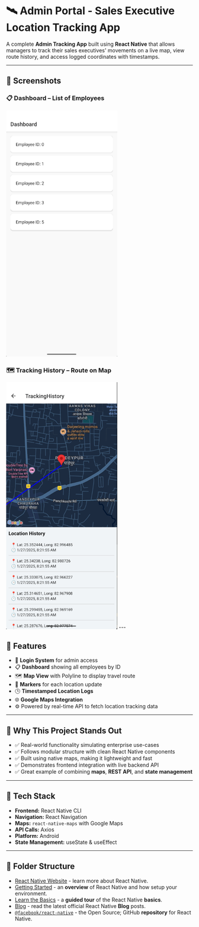 # 🛰️ Admin Portal - Sales Executive Location Tracking App

A complete **Admin Tracking App** built using **React Native** that allows managers to track their sales executives' movements on a live map, view route history, and access logged coordinates with timestamps.

---

## 📱 Screenshots

### 📋 Dashboard – List of Employees
<img src="./img/dashboard.png" width="300"/>

### 🗺️ Tracking History – Route on Map
<img src="./img/tracking.png" width="300"/>
---

## 🚀 Features

- 🔐 **Login System** for admin access
- 📋 **Dashboard** showing all employees by ID
- 🗺️ **Map View** with Polyline to display travel route
- 📌 **Markers** for each location update
- 🕒 **Timestamped Location Logs**
- 🌐 **Google Maps Integration**
- ⚙️ Powered by real-time API to fetch location tracking data

---

## 💼 Why This Project Stands Out

- ✅ Real-world functionality simulating enterprise use-cases
- ✅ Follows modular structure with clean React Native components
- ✅ Built using native maps, making it lightweight and fast
- ✅ Demonstrates frontend integration with live backend API
- ✅ Great example of combining **maps**, **REST API**, and **state management**

---

## 🧰 Tech Stack

- **Frontend:** React Native CLI
- **Navigation:** React Navigation
- **Maps:** `react-native-maps` with Google Maps
- **API Calls:** Axios
- **Platform:** Android
- **State Management:** useState & useEffect

---

## 📂 Folder Structure



- [React Native Website](https://reactnative.dev) - learn more about React Native.
- [Getting Started](https://reactnative.dev/docs/environment-setup) - an **overview** of React Native and how setup your environment.
- [Learn the Basics](https://reactnative.dev/docs/getting-started) - a **guided tour** of the React Native **basics**.
- [Blog](https://reactnative.dev/blog) - read the latest official React Native **Blog** posts.
- [`@facebook/react-native`](https://github.com/facebook/react-native) - the Open Source; GitHub **repository** for React Native.
